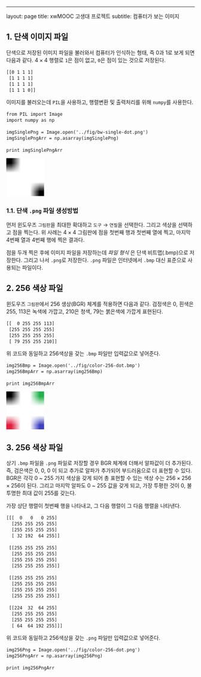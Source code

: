 ---
layout: page
title: xwMOOC 고생대 프로젝트
subtitle: 컴퓨터가 보는 이미지


## 1. 단색 이미지 파일

단색으로 저장된 이미지 파일을 불러와서 컴퓨터가 인식하는 형태, 즉 0과 1로 보게 되면 다음과 같다.
$4 \times 4$ 행렬로 `1`은 점이 없고, `0`은 점이 있는 것으로 저장된다.

~~~ {.output}
[[0 1 1 1]
 [1 1 1 1]
 [1 1 1 1]
 [1 1 1 0]]
~~~

이미지를 불러오는데 `PIL`을 사용하고, 행렬변환 및 출력처리를 위해 `numpy`를 사용한다.

~~~ {.python}
from PIL import Image
import numpy as np

imgSinglePng = Image.open('../fig/bw-single-dot.png')
imgSinglePngArr = np.asarray(imgSinglePng)

print imgSinglePngArr
~~~

<img src="fig/bw-single-dot.png" alt="점하나 그림" width="20%">

### 1.1. 단색 `.png` 파일 생성방법

먼저 윈도우즈 `그림판`을 최대한 확대하고 `도구` &rarr; `연필`을 선택한다.
그리고 색상을 선택하고 점을 찍는다. 위 사례는 $4 \times 4$ 그림판에 점을 첫번째 행과 첫번째 열에 찍고,
마지막 4번째 열과 4번째 행에 찍은 결과다. 

점을 두개 찍은 후에 이미지 파일을 저장하는데 *파일 형식* 은 단색 비트맵(.bmp)으로 저장한다. 
그리고 나서 `.png`로 저장한다. `.png` 파일은 인터넷에서 `.bmp` 대신 표준으로 사용되는 파일이다.

## 2. 256 색상 파일

윈도우즈 `그림판`에서 256 생상(BGR) 체계를 적용하면 다음과 같다. 검정색은 0, 흰색은 255,
113은 녹색에 가깝고, 210은 청색, 79는 붉은색에 가깝게 표현된다.

~~~ {.output}
[[  0 255 255 113]
 [255 255 255 255]
 [255 255 255 255]
 [ 79 255 255 210]]
~~~ 

위 코드와 동일하고 256색상을 갖는 `.bmp` 파일만 입력값으로 넣어준다.

~~~ {.python}
img256Bmp = Image.open('../fig/color-256-dot.bmp')
img256BmpArr = np.asarray(img256Bmp)

print img256BmpArr
~~~

<img src="fig/color-256-dot.png" alt="256 색상" width="20%">


## 3. 256 색상 파일

상기 `.bmp` 파일을 `.png` 파일로 저장할 경우 BGR 체계에 더해서 알파값이 더 추가된다.
즉, 검은색은 0, 0, 0 이 되고 추가로 알파가 추가되어 부드러움으로 더 표현할 수 있다.
BGR은 각각 0 ~ 255 가지 색상을 갖게 되어 총 표현할 수 있는 색상 수는 
$256 \times 256 \times 256$이 된다. 그리고 마지막 알파도 
0 ~ 255 값을 갖게 되고, 가장 투평한 것이 0, 불투명한 최대 값이 255를 갖는다.

가장 상단 행렬이 첫번째 행을 나타내고, 그 다음 행렬이 그 다음 행렬을 나타낸다.

~~~ {.output}
[[[  0   0   0 255]
  [255 255 255 255]
  [255 255 255 255]
  [ 32 192  64 255]]

 [[255 255 255 255]
  [255 255 255 255]
  [255 255 255 255]
  [255 255 255 255]]

 [[255 255 255 255]
  [255 255 255 255]
  [255 255 255 255]
  [255 255 255 255]]

 [[224  32  64 255]
  [255 255 255 255]
  [255 255 255 255]
  [ 64  64 192 255]]]
~~~

위 코드와 동일하고 256색상을 갖는 `.png` 파일만 입력값으로 넣어준다.

~~~ {.python}
img256Png = Image.open('../fig/color-256-dot.png')
img256PngArr = np.asarray(img256Png)

print img256PngArr
~~~



